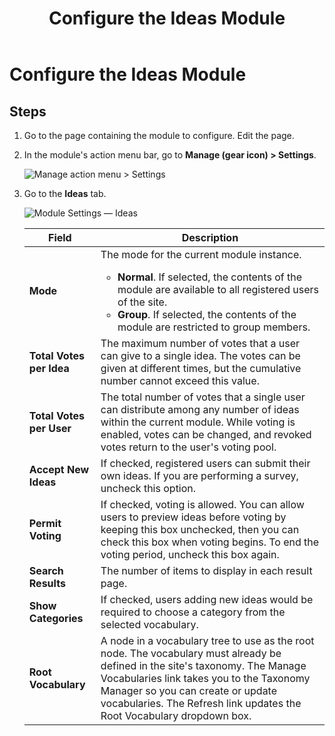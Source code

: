 ﻿---
uid: config-module-ideas
locale: en
title: Configure the Ideas Module
dnnversion: 09.02.00
related-topics: 
---

# Configure the Ideas Module

## Steps

1.  Go to the page containing the module to configure. Edit the page.
2.  In the module's action menu bar, go to **Manage (gear icon) \> Settings**.
    
      
    
    ![Manage action menu > Settings](/images/scr-actionmenu-manage-settings.png)
    
      
    
3.  Go to the **Ideas** tab.
    
      
    
    ![Module Settings — Ideas](/images/scr-modulesettings-Ideas.png)
    
      
    
    |**Field**|**Description**|
    |---|---|
    |**Mode**|The mode for the current module instance.<ul><li>**Normal**. If selected, the contents of the module are available to all registered users of the site.</li><li>**Group**. If selected, the contents of the module are restricted to group members.</li></ul>|
    |**Total Votes per Idea**|The maximum number of votes that a user can give to a single idea. The votes can be given at different times, but the cumulative number cannot exceed this value.|
    |**Total Votes per User**|The total number of votes that a single user can distribute among any number of ideas within the current module. While voting is enabled, votes can be changed, and revoked votes return to the user's voting pool.|
    |**Accept New Ideas**|If checked, registered users can submit their own ideas. If you are performing a survey, uncheck this option.|
    |**Permit Voting**|If checked, voting is allowed. You can allow users to preview ideas before voting by keeping this box unchecked, then you can check this box when voting begins. To end the voting period, uncheck this box again.|
    |**Search Results**|The number of items to display in each result page.|
    |**Show Categories**|If checked, users adding new ideas would be required to choose a category from the selected vocabulary.|
    |**Root Vocabulary**|A node in a vocabulary tree to use as the root node. The vocabulary must already be defined in the site's taxonomy. The Manage Vocabularies link takes you to the Taxonomy Manager so you can create or update vocabularies. The Refresh link updates the Root Vocabulary dropdown box.|
